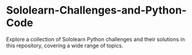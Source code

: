 # Sololearn-Challenges-and-Python-Code
Explore a collection of Sololearn Python challenges and their solutions in this repository, covering a wide range of topics.

